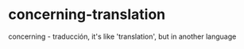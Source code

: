 concerning-translation
======================

concerning - traducción, it's like 'translation', but in another language
